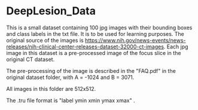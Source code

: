 # DeepLesion_Data
This is a small dataset containing 100 jpg images with their bounding boxes and class labels in the txt file. It is to be used for learning purposes. The original source of the images is https://www.nih.gov/news-events/news-releases/nih-clinical-center-releases-dataset-32000-ct-images. Each jpg image in this dataset is a pre-processed image of the focus slice in the original CT dataset.

The pre-processing of the image is described in the "FAQ.pdf" in the original dataset folder, with A = -1024 and B = 3071.

All images in this folder are 512x512.

The .tru file format is "label  ymin  xmin  ymax  xmax" .

